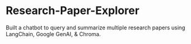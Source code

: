 # Research-Paper-Explorer
Built a chatbot to query and summarize multiple research papers using LangChain, Google GenAI, &amp; Chroma.
